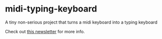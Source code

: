 # midi-typing-keyboard
A tiny non-serious project that turns a midi keyboard into a typing keyboard

Check out [this newsletter](https://www.getrevue.co/profile/shift-happens/) for more info.
